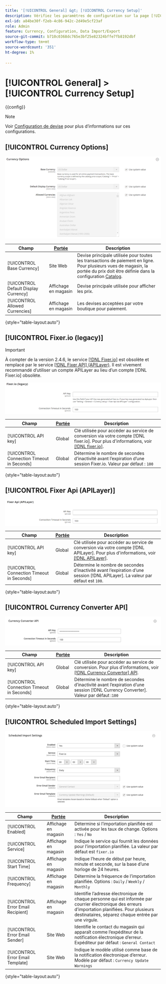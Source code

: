 ```yaml
---
title: '[!UICONTROL General] &gt; [!UICONTROL Currency Setup]'
description: Vérifiez les paramètres de configuration sur la page [!UICONTROL General] &gt; [!UICONTROL Currency Setup] de l’administrateur Commerce.
exl-id: a84be30f-f2eb-4c86-942c-2d49e5cf23af
role: Admin
feature: Currency, Configuration, Data Import/Export
source-git-commit: b710c0368dc765e3bf25e82324bffe7fb8192dbf
workflow-type: tm+mt
source-wordcount: '351'
ht-degree: 1%

---
```


# [!UICONTROL General] > [!UICONTROL Currency Setup]

{{config}}

>[!NOTE]
>
>Voir [Configuration de devise](../../stores-purchase/currency-configuration.md) pour plus d’informations sur ces configurations.

## [!UICONTROL Currency Options]

![Configuration de devise > Options de devise](./assets/currency-setup-currency-options.png)<!-- zoom -->

| Champ | [Portée](../../getting-started/websites-stores-views.md#scope-settings) | Description |
|--- |--- |--- |
| [!UICONTROL Base Currency] | Site Web | Devise principale utilisée pour toutes les transactions de paiement en ligne. Pour plusieurs vues de magasin, la portée du prix doit être définie dans la configuration [Catalog](../catalog/catalog.md). |
| [!UICONTROL Default Display Currency] | Affichage en magasin | Devise principale utilisée pour afficher les prix. |
| [!UICONTROL Allowed Currencies] | Affichage en magasin | Les devises acceptées par votre boutique pour paiement. |

{style="table-layout:auto"}

## [!UICONTROL Fixer.io (legacy)]

>[!IMPORTANT]
>
>À compter de la version 2.4.6, le service [[!DNL Fixer.io]](https://fixer.io/) est obsolète et remplacé par le service [[!DNL Fixer API] (APILayer)](https://apilayer.com/marketplace/fixer-api). Il est vivement recommandé d’utiliser un compte APILayer au lieu d’un compte [!DNL Fixer.io] obsolète.

![ Configuration de devise > Fixer.io](./assets/currency-setup-fixer.png)<!-- zoom -->

| Champ | [Portée](../../getting-started/websites-stores-views.md#scope-settings) | Description |
|--- |--- |--- |
| [!UICONTROL API key] | Global | Clé utilisée pour accéder au service de conversion via votre compte [!DNL fixer.io]. Pour plus d&#39;informations, voir [[!DNL fixer.io]](https://fixer.io/). |
| [!UICONTROL Connection Timeout in Seconds] | Global | Détermine le nombre de secondes d’inactivité avant l’expiration d’une session Fixer.io. Valeur par défaut : `100` |

{style="table-layout:auto"}

## [!UICONTROL Fixer Api (APILayer)]

![Configuration de devise > Api du correcteur (APILayer)](./assets/currency-setup-fixer-api.png)<!-- zoom -->

| Champ | [Portée](../../getting-started/websites-stores-views.md#scope-settings) | Description |
|--- |--- |--- |
| [!UICONTROL API key] | Global | Clé utilisée pour accéder au service de conversion via votre compte [!DNL APILayer]. Pour plus d&#39;informations, voir [[!DNL APILayer]](https://apilayer.com/). |
| [!UICONTROL Connection Timeout in Seconds] | Global | Détermine le nombre de secondes d’inactivité avant l’expiration d’une session [!DNL APILayer]. La valeur par défaut est `100`. |

{style="table-layout:auto"}

## [!UICONTROL Currency Converter API]

![ Configuration de devise > API de convertisseur de devises](./assets/currency-setup-converter.png)<!-- zoom -->

| Champ | [Portée](../../getting-started/websites-stores-views.md#scope-settings) | Description |
|--- |--- |--- |
| [!UICONTROL API key] | Global | Clé utilisée pour accéder au service de conversion. Pour plus d’informations, voir [[!DNL Currency Convertor] API](https://free.currencyconverterapi.com/). |
| [!UICONTROL Connection Timeout in Seconds] | Global | Détermine le nombre de secondes d’inactivité avant l’expiration d’une session [!DNL Currency Converter]. Valeur par défaut :`100` |

{style="table-layout:auto"}

## [!UICONTROL Scheduled Import Settings]

![Configuration de devise > Paramètres d’importation planifiés](./assets/currency-setup-scheduled-import-settings.png)<!-- zoom -->

| Champ | [Portée](../../getting-started/websites-stores-views.md#scope-settings) | Description |
|--- |--- |--- |
| [!UICONTROL Enabled] | Affichage en magasin | Détermine si l’importation planifiée est activée pour les taux de change. Options : `Yes` / `No` |
| [!UICONTROL Service] | Affichage en magasin | Indique le service qui fournit les données pour l’importation planifiée. La valeur par défaut est `fixer.io` |
| [!UICONTROL Start Time] | Affichage en magasin | Indique l’heure de début par heure, minute et seconde, sur la base d’une horloge de 24 heures. |
| [!UICONTROL Frequency] | Affichage en magasin | Détermine la fréquence de l’importation planifiée. Options : `Daily` / `Weekly` / `Monthly` |
| [!UICONTROL Error Email Recipient] | Affichage en magasin | Identifie l’adresse électronique de chaque personne qui est informée par courrier électronique des erreurs d’importation planifiées. Pour plusieurs destinataires, séparez chaque entrée par une virgule. |
| [!UICONTROL Error Email Sender] | Site Web | Identifie le contact du magasin qui apparaît comme l’expéditeur de la notification électronique d’erreur. Expéditeur par défaut : `General Contact` |
| [!UICONTROL Error Email Template] | Site Web | Indique le modèle utilisé comme base de la notification électronique d’erreur. Modèle par défaut : `Currency Update Warnings` |

{style="table-layout:auto"}
